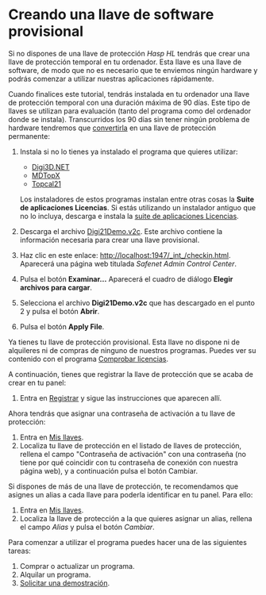 # Creando una llave de software provisional

Si no dispones de una llave de protección _Hasp HL_ tendrás que crear una llave de protección temporal en tu ordenador. Esta llave es una llave de software, de modo que no es necesario que te enviemos ningún hardware y podrás comenzar a utilizar nuestras aplicaciones rápidamente.  
  
Cuando finalices este tutorial, tendrás instalada en tu ordenador una llave de protección temporal con una duración máxima de 90 días. Este tipo de llaves se utilizan para evaluación \(tanto del programa como del ordenador donde se instala\). Transcurridos los 90 días sin tener ningún problema de hardware tendremos que [convertirla](convirtiendo-llave-provisional-permanente.md) en una llave de protección permanente:

1. Instala si no lo tienes ya instalado el programa que quieres utilizar:

   * [Digi3D.NET](https://www.digi21.net/Digi3D/Download)
   * [MDTopX](https://www.digi21.net/MDTop/Download)
   * [Topcal21](https://www.digi21.net/Topcal21/Download)

   Los instaladores de estos programas instalan entre otras cosas la **Suite de aplicaciones Licencias**. Si estás utilizando un instalador antiguo que no lo incluya, descarga e instala la [suite de aplicaciones Licencias](http://digi21.blob.core.windows.net/download/SetupSuiteLicencias_es-ES.exe).    

2. Descarga el archivo [Digi21Demo.v2c](http://digi21.blob.core.windows.net/download/Digi21Demo.v2c). Este archivo contiene la información necesaria para crear una llave provisional.
3. Haz clic en este enlace: [http://localhost:1947/\_int\_/checkin.html](http://localhost:1947/_int_/checkin.html). Aparecerá una página web titulada _Safenet Admin Control Center_.
4. Pulsa el botón **Examinar...** Aparecerá el cuadro de diálogo **Elegir archivos para cargar**.
5. Selecciona el archivo **Digi21Demo.v2c** que has descargado en el punto 2 y pulsa el botón **Abrir**.
6. Pulsa el botón **Apply File**.

Ya tienes tu llave de protección provisional. Esta llave no dispone ni de alquileres ni de compras de ninguno de nuestros programas. Puedes ver su contenido con el programa [Comprobar licencias](../programas-relacionados-con-licencias-y-llaves-de-proteccion/comprobar-licencias.md).

A continuación, tienes que registrar la llave de protección que se acaba de crear en tu panel:

1. Entra en [Registrar](https://www.digi21.net/MisLlaves/Registrar.cshtml) y sigue las instrucciones que aparecen allí.

Ahora tendrás que asignar una contraseña de activación a tu llave de protección:

1. Entra en [Mis llaves](https://www.digi21.net/MisLlaves).
2. Localiza tu llave de protección en el listado de llaves de protección, rellena el campo "Contraseña de activación" con una contraseña \(no tiene por qué coincidir con tu contraseña de conexión con nuestra página web\), y a continuación pulsa el botón Cambiar.

Si dispones de más de una llave de protección, te recomendamos que asignes un alias a cada llave para poderla identificar en tu panel. Para ello:

1. Entra en [Mis llaves](https://www.digi21.net/MisLlaves).
2. Localiza la llave de protección a la que quieres asignar un alias, rellena el campo _Alias_ y pulsa el botón _Cambiar_.

Para comenzar a utilizar el programa puedes hacer una de las siguientes tareas:

1. Comprar o actualizar un programa.
2. Alquilar un programa.
3. [Solicitar una demostración](../demostraciones.md).

